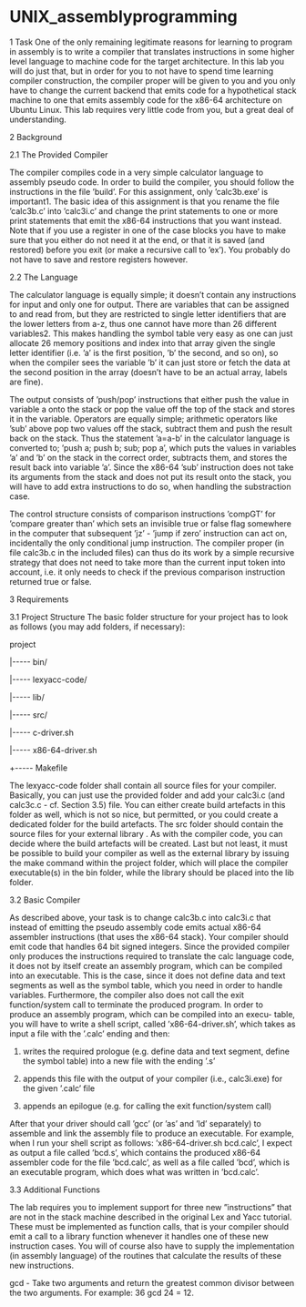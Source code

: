 # UNIX_assemblyprogramming

1 Task
One of the only remaining legitimate reasons for learning to program in assembly
is to write a compiler that translates instructions in some higher level language
to machine code for the target architecture. In this lab you will do just that, but
in order for you to not have to spend time learning compiler construction, the
compiler proper will be given to you and you only have to change the current
backend that emits code for a hypothetical stack machine to one that emits
assembly code for the x86-64 architecture on Ubuntu Linux. This lab requires
very little code from you, but a great deal of understanding.


2 Background


2.1 The Provided Compiler


The compiler compiles code in a very simple calculator language to assembly
pseudo code. In order to build the compiler, you should follow the instructions
in the file ’build’. For this assignment, only ’calc3b.exe’ is important1.
The basic idea of this assignment is that you rename the file ’calc3b.c’ into
’calc3i.c’ and change the print statements to one or more print statements that
emit the x86-64 instructions that you want instead. Note that if you use a
register in one of the case blocks you have to make sure that you either do not
need it at the end, or that it is saved (and restored) before you exit (or make
a recursive call to ’ex’). You probably do not have to save and restore registers
however.


2.2 The Language


The calculator language is equally simple; it doesn’t contain any instructions
for input and only one for output. There are variables that can be assigned to
and read from, but they are restricted to single letter identifiers that are the
lower letters from a-z, thus one cannot have more than 26 different variables2.
This makes handling the symbol table very easy as one can just allocate 26 memory
positions and index into that array given the single letter identifier (i.e. ’a’ is the first position,
’b’ the second, and so on), so when the compiler sees the variable ’b’ it can just store or fetch
the data at the second position in the array (doesn’t have to be an actual array, labels are
fine).


 The output consists of
’push/pop’ instructions that either push the value in variable a onto the stack
or pop the value off the top of the stack and stores it in the variable.
Operators are equally simple; arithmetic operators like ’sub’ above pop two
values off the stack, subtract them and push the result back on the stack. Thus
the statement ’a=a-b’ in the calculator language is converted to; ’push a; push
b; sub; pop a’, which puts the values in variables ’a’ and ’b’ on the stack in the
correct order, subtracts them, and stores the result back into variable ’a’. Since
the x86-64 ’sub’ instruction does not take its arguments from the stack and does
not put its result onto the stack, you will have to add extra instructions to do
so, when handling the substraction case.


The control structure consists of comparison instructions ’compGT’ for ’compare
greater than’ which sets an invisible true or false flag somewhere in the computer
that subsequent ’jz’ - ’jump if zero’ instruction can act on, incidentally the
only conditional jump instruction. The compiler proper (in file calc3b.c in the
included files) can thus do its work by a simple recursive strategy that does not
need to take more than the current input token into account, i.e. it only needs
to check if the previous comparison instruction returned true or false.


3 Requirements


3.1 Project Structure
The basic folder structure for your project has to look as follows (you may add
folders, if necessary):


project


|----- bin/


|----- lexyacc-code/


|----- lib/


|----- src/


|----- c-driver.sh


|----- x86-64-driver.sh


+----- Makefile


The lexyacc-code folder shall contain all source files for your compiler. Basically, you can just use the provided folder and add your calc3i.c (and calc3c.c -
cf. Section 3.5) file. You can either create build artefacts in this folder as well,
which is not so nice, but permitted, or you could create a dedicated folder for
the build artefacts.
The src folder should contain the source files for your external library . As with the compiler code, you can decide where the build artefacts
will be created.
Last but not least, it must be possible to build your compiler as well as the
external library by issuing the make command within the project folder, which
will place the compiler executable(s) in the bin folder, while the library should
be placed into the lib folder.


3.2 Basic Compiler


As described above, your task is to change calc3b.c into calc3i.c that instead of
emitting the pseudo assembly code emits actual x86-64 assembler instructions
(that uses the x86-64 stack). Your compiler should emit code that handles 64
bit signed integers.
Since the provided compiler only produces the instructions required to translate
the calc language code, it does not by itself create an assembly program, which
can be compiled into an executable. This is the case, since it does not define data
and text segments as well as the symbol table, which you need in order to handle
variables. Furthermore, the compiler also does not call the exit function/system
call to terminate the produced program.
In order to produce an assembly program, which can be compiled into an execu-
table, you will have to write a shell script, called ’x86-64-driver.sh’, which takes
as input a file with the ’.calc’ ending and then:


1. writes the required prologue (e.g. define data and text segment, define the
symbol table) into a new file with the ending ’.s’


2. appends this file with the output of your compiler (i.e., calc3i.exe) for the
given ’.calc’ file


3. appends an epilogue (e.g. for calling the exit function/system call)


After that your driver should call ’gcc’ (or ’as’ and ’ld’ separately) to assemble
and link the assembly file to produce an executable.
For example, when I run your shell script as follows: ’x86-64-driver.sh bcd.calc’,
I expect as output a file called ’bcd.s’, which contains the produced x86-64
assembler code for the file ’bcd.calc’, as well as a file called ’bcd’, which is an
executable program, which does what was written in ’bcd.calc’.


3.3 Additional Functions


The lab requires you to implement support for three new ”instructions” that are
not in the stack machine described in the original Lex and Yacc tutorial. These
must be implemented as function calls, that is your compiler should emit a call
to a library function whenever it handles one of these new instruction cases. You
will of course also have to supply the implementation (in assembly language) of
the routines that calculate the results of these new instructions.

gcd - Take two arguments and return the greatest common divisor between
the two arguments. For example: 36 gcd 24 = 12.

